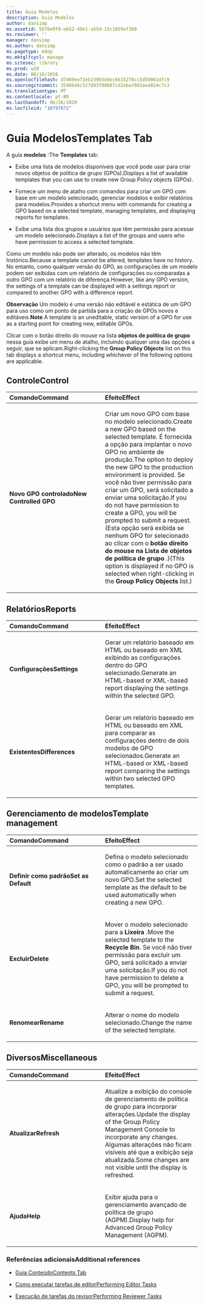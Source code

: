 ```yaml
---
title: Guia Modelos
description: Guia Modelos
author: dansimp
ms.assetid: 5676e9f9-eb52-49e1-a55d-15c1059af368
ms.reviewer: ''
manager: dansimp
ms.author: dansimp
ms.pagetype: mdop
ms.mktglfcycl: manage
ms.sitesec: library
ms.prod: w10
ms.date: 06/16/2016
ms.openlocfilehash: d7469ee72eb23903ddec66152f8cc5d59861dfc9
ms.sourcegitcommit: 354664bc527d93f80687cd2eba70d1eea024c7c3
ms.translationtype: MT
ms.contentlocale: pt-BR
ms.lasthandoff: 06/26/2020
ms.locfileid: "10797672"
---
```

# <span data-ttu-id="d518a-103">Guia Modelos</span><span class="sxs-lookup"><span data-stu-id="d518a-103">Templates Tab</span></span>


<span data-ttu-id="d518a-104">A guia **modelos** :</span><span class="sxs-lookup"><span data-stu-id="d518a-104">The **Templates** tab:</span></span>

-   <span data-ttu-id="d518a-105">Exibe uma lista de modelos disponíveis que você pode usar para criar novos objetos de política de grupo (GPOs).</span><span class="sxs-lookup"><span data-stu-id="d518a-105">Displays a list of available templates that you can use to create new Group Policy objects (GPOs).</span></span>

-   <span data-ttu-id="d518a-106">Fornece um menu de atalho com comandos para criar um GPO com base em um modelo selecionado, gerenciar modelos e exibir relatórios para modelos.</span><span class="sxs-lookup"><span data-stu-id="d518a-106">Provides a shortcut menu with commands for creating a GPO based on a selected template, managing templates, and displaying reports for templates.</span></span>

-   <span data-ttu-id="d518a-107">Exibe uma lista dos grupos e usuários que têm permissão para acessar um modelo selecionado.</span><span class="sxs-lookup"><span data-stu-id="d518a-107">Displays a list of the groups and users who have permission to access a selected template.</span></span>

<span data-ttu-id="d518a-108">Como um modelo não pode ser alterado, os modelos não têm histórico.</span><span class="sxs-lookup"><span data-stu-id="d518a-108">Because a template cannot be altered, templates have no history.</span></span> <span data-ttu-id="d518a-109">No entanto, como qualquer versão do GPO, as configurações de um modelo podem ser exibidas com um relatório de configurações ou comparadas a outro GPO com um relatório de diferença.</span><span class="sxs-lookup"><span data-stu-id="d518a-109">However, like any GPO version, the settings of a template can be displayed with a settings report or compared to another GPO with a difference report.</span></span>

<span data-ttu-id="d518a-110">**Observação**  Um modelo é uma versão não editável e estática de um GPO para uso como um ponto de partida para a criação de GPOs novos e editáveis.</span><span class="sxs-lookup"><span data-stu-id="d518a-110">**Note** A template is an uneditable, static version of a GPO for use as a starting point for creating new, editable GPOs.</span></span>

 

<span data-ttu-id="d518a-111">Clicar com o botão direito do mouse na lista **objetos de política de grupo** nessa guia exibe um menu de atalho, incluindo qualquer uma das opções a seguir, que se aplicam.</span><span class="sxs-lookup"><span data-stu-id="d518a-111">Right-clicking the **Group Policy Objects** list on this tab displays a shortcut menu, including whichever of the following options are applicable.</span></span>

## <span data-ttu-id="d518a-112">Controle</span><span class="sxs-lookup"><span data-stu-id="d518a-112">Control</span></span>


<table>
<colgroup>
<col width="50%" />
<col width="50%" />
</colgroup>
<thead>
<tr class="header">
<th align="left"><span data-ttu-id="d518a-113">Comando</span><span class="sxs-lookup"><span data-stu-id="d518a-113">Command</span></span></th>
<th align="left"><span data-ttu-id="d518a-114">Efeito</span><span class="sxs-lookup"><span data-stu-id="d518a-114">Effect</span></span></th>
</tr>
</thead>
<tbody>
<tr class="odd">
<td align="left"><p><strong><span data-ttu-id="d518a-115">Novo GPO controlado</span><span class="sxs-lookup"><span data-stu-id="d518a-115">New Controlled GPO</span></span></strong></p></td>
<td align="left"><p><span data-ttu-id="d518a-116">Criar um novo GPO com base no modelo selecionado.</span><span class="sxs-lookup"><span data-stu-id="d518a-116">Create a new GPO based on the selected template.</span></span> <span data-ttu-id="d518a-117">É fornecida a opção para implantar o novo GPO no ambiente de produção.</span><span class="sxs-lookup"><span data-stu-id="d518a-117">The option to deploy the new GPO to the production environment is provided.</span></span> <span data-ttu-id="d518a-118">Se você não tiver permissão para criar um GPO, será solicitado a enviar uma solicitação.</span><span class="sxs-lookup"><span data-stu-id="d518a-118">If you do not have permission to create a GPO, you will be prompted to submit a request.</span></span> <span data-ttu-id="d518a-119">(Esta opção será exibida se nenhum GPO for selecionado ao clicar com o <strong> botão direito do mouse na Lista de objetos de política de grupo </strong> .)</span><span class="sxs-lookup"><span data-stu-id="d518a-119">(This option is displayed if no GPO is selected when right-clicking in the <strong>Group Policy Objects</strong> list.)</span></span></p></td>
</tr>
</tbody>
</table>

 

## <span data-ttu-id="d518a-120">Relatórios</span><span class="sxs-lookup"><span data-stu-id="d518a-120">Reports</span></span>


<table>
<colgroup>
<col width="50%" />
<col width="50%" />
</colgroup>
<thead>
<tr class="header">
<th align="left"><span data-ttu-id="d518a-121">Comando</span><span class="sxs-lookup"><span data-stu-id="d518a-121">Command</span></span></th>
<th align="left"><span data-ttu-id="d518a-122">Efeito</span><span class="sxs-lookup"><span data-stu-id="d518a-122">Effect</span></span></th>
</tr>
</thead>
<tbody>
<tr class="odd">
<td align="left"><p><strong><span data-ttu-id="d518a-123">Configurações</span><span class="sxs-lookup"><span data-stu-id="d518a-123">Settings</span></span></strong></p></td>
<td align="left"><p><span data-ttu-id="d518a-124">Gerar um relatório baseado em HTML ou baseado em XML exibindo as configurações dentro do GPO selecionado.</span><span class="sxs-lookup"><span data-stu-id="d518a-124">Generate an HTML-based or XML-based report displaying the settings within the selected GPO.</span></span></p></td>
</tr>
<tr class="even">
<td align="left"><p><strong><span data-ttu-id="d518a-125">Existentes</span><span class="sxs-lookup"><span data-stu-id="d518a-125">Differences</span></span></strong></p></td>
<td align="left"><p><span data-ttu-id="d518a-126">Gerar um relatório baseado em HTML ou baseado em XML para comparar as configurações dentro de dois modelos de GPO selecionados.</span><span class="sxs-lookup"><span data-stu-id="d518a-126">Generate an HTML-based or XML-based report comparing the settings within two selected GPO templates.</span></span></p></td>
</tr>
</tbody>
</table>

 

## <span data-ttu-id="d518a-127">Gerenciamento de modelos</span><span class="sxs-lookup"><span data-stu-id="d518a-127">Template management</span></span>


<table>
<colgroup>
<col width="50%" />
<col width="50%" />
</colgroup>
<thead>
<tr class="header">
<th align="left"><span data-ttu-id="d518a-128">Comando</span><span class="sxs-lookup"><span data-stu-id="d518a-128">Command</span></span></th>
<th align="left"><span data-ttu-id="d518a-129">Efeito</span><span class="sxs-lookup"><span data-stu-id="d518a-129">Effect</span></span></th>
</tr>
</thead>
<tbody>
<tr class="odd">
<td align="left"><p><strong><span data-ttu-id="d518a-130">Definir como padrão</span><span class="sxs-lookup"><span data-stu-id="d518a-130">Set as Default</span></span></strong></p></td>
<td align="left"><p><span data-ttu-id="d518a-131">Defina o modelo selecionado como o padrão a ser usado automaticamente ao criar um novo GPO.</span><span class="sxs-lookup"><span data-stu-id="d518a-131">Set the selected template as the default to be used automatically when creating a new GPO.</span></span></p></td>
</tr>
<tr class="even">
<td align="left"><p><strong><span data-ttu-id="d518a-132">Excluir</span><span class="sxs-lookup"><span data-stu-id="d518a-132">Delete</span></span></strong></p></td>
<td align="left"><p><span data-ttu-id="d518a-133">Mover o modelo selecionado para a <strong> Lixeira </strong> .</span><span class="sxs-lookup"><span data-stu-id="d518a-133">Move the selected template to the <strong>Recycle Bin</strong>.</span></span> <span data-ttu-id="d518a-134">Se você não tiver permissão para excluir um GPO, será solicitado a enviar uma solicitação.</span><span class="sxs-lookup"><span data-stu-id="d518a-134">If you do not have permission to delete a GPO, you will be prompted to submit a request.</span></span></p></td>
</tr>
<tr class="odd">
<td align="left"><p><strong><span data-ttu-id="d518a-135">Renomear</span><span class="sxs-lookup"><span data-stu-id="d518a-135">Rename</span></span></strong></p></td>
<td align="left"><p><span data-ttu-id="d518a-136">Alterar o nome do modelo selecionado.</span><span class="sxs-lookup"><span data-stu-id="d518a-136">Change the name of the selected template.</span></span></p></td>
</tr>
</tbody>
</table>

 

## <span data-ttu-id="d518a-137">Diversos</span><span class="sxs-lookup"><span data-stu-id="d518a-137">Miscellaneous</span></span>


<table>
<colgroup>
<col width="50%" />
<col width="50%" />
</colgroup>
<thead>
<tr class="header">
<th align="left"><span data-ttu-id="d518a-138">Comando</span><span class="sxs-lookup"><span data-stu-id="d518a-138">Command</span></span></th>
<th align="left"><span data-ttu-id="d518a-139">Efeito</span><span class="sxs-lookup"><span data-stu-id="d518a-139">Effect</span></span></th>
</tr>
</thead>
<tbody>
<tr class="odd">
<td align="left"><p><strong><span data-ttu-id="d518a-140">Atualizar</span><span class="sxs-lookup"><span data-stu-id="d518a-140">Refresh</span></span></strong></p></td>
<td align="left"><p><span data-ttu-id="d518a-141">Atualize a exibição do console de gerenciamento de política de grupo para incorporar alterações.</span><span class="sxs-lookup"><span data-stu-id="d518a-141">Update the display of the Group Policy Management Console to incorporate any changes.</span></span> <span data-ttu-id="d518a-142">Algumas alterações não ficam visíveis até que a exibição seja atualizada.</span><span class="sxs-lookup"><span data-stu-id="d518a-142">Some changes are not visible until the display is refreshed.</span></span></p></td>
</tr>
<tr class="even">
<td align="left"><p><strong><span data-ttu-id="d518a-143">Ajuda</span><span class="sxs-lookup"><span data-stu-id="d518a-143">Help</span></span></strong></p></td>
<td align="left"><p><span data-ttu-id="d518a-144">Exibir ajuda para o gerenciamento avançado de política de grupo (AGPM).</span><span class="sxs-lookup"><span data-stu-id="d518a-144">Display help for Advanced Group Policy Management (AGPM).</span></span></p></td>
</tr>
</tbody>
</table>

 

### <span data-ttu-id="d518a-145">Referências adicionais</span><span class="sxs-lookup"><span data-stu-id="d518a-145">Additional references</span></span>

-   [<span data-ttu-id="d518a-146">Guia Conteúdo</span><span class="sxs-lookup"><span data-stu-id="d518a-146">Contents Tab</span></span>](contents-tab.md)

-   [<span data-ttu-id="d518a-147">Como executar tarefas de editor</span><span class="sxs-lookup"><span data-stu-id="d518a-147">Performing Editor Tasks</span></span>](performing-editor-tasks.md)

-   [<span data-ttu-id="d518a-148">Execução de tarefas do revisor</span><span class="sxs-lookup"><span data-stu-id="d518a-148">Performing Reviewer Tasks</span></span>](performing-reviewer-tasks.md)

 

 





